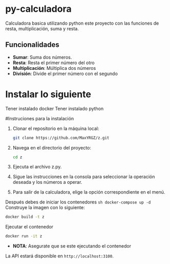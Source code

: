 # py-calculadora
Calculadora basica utilizando python este proyecto con las funciones de resta, multiplicación, suma y resta.

## Funcionalidades
- **Sumar**: Suma dos números.
- **Resta**: Resta el primer número del otro
- **Multiplicación**: Múltiplica dos números
- **División**: Divide el primer número con el segundo

# Instalar lo siguiente
Tener instalado docker 
Tener instalado python

#Instruciones para la instalación 
1. Clonar el repositorio en la máquina local:

   ```sh
   git clone https://github.com/MaxYRGZ/z.git
   ```
2. Navega en el directorio del proyecto:

   ```sh
   cd z
   ```
3. Ejecuta el archivo z.py.
   
4. Sigue las instrucciones en la consola para seleccionar la operación deseada y los números a operar.
   
5. Para salir de la calculadora, elige la opción correspondiente en el menú.


Después debes de iniciar los contenedores
    ```sh
    docker-compose up -d
    ```
Construye la imagen con lo siguiente:

   ```sh
   docker build -t z
   ```
Ejecutar el contenedor 
   ```sh
   docker run -it z
   ```   
- **NOTA**: Asegurate que se este ejecutando el contenedor

La API estará disponible en `http://localhost:3100`.